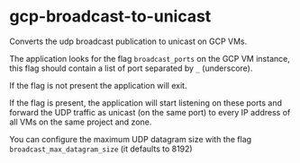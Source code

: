 # gcp-broadcast-to-unicast
Converts the udp broadcast publication to unicast on GCP VMs.

The application looks for the flag ```broadcast_ports``` on the GCP VM instance, this flag should contain a list of port separated by ```_``` (underscore).


If the flag is not present the application will exit.


If the flag is present, the application will start listening on these ports and forward the UDP traffic as unicast (on the same port) to every IP address of all VMs on the same project and zone. 


You can configure the maximum UDP datagram size with the flag ```broadcast_max_datagram_size``` (it defaults to 8192)